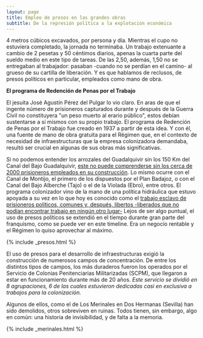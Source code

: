 ```yaml
---
layout: page
title: Empleo de presos en las grandes obras
subtitle: De la represión política a la explotación económica
---
```


4 metros cúbicos excavados, por persona y día. Mientras el cupo no estuviera completado, la jornada no terminaba. Un trabajo extenuante a cambio de 2 pesetas y 50 céntimos diarios, apenas la cuarta parte del sueldo medio en este tipo de tareas. De las 2,50, además, 1,50 no se entregaban al trabajador: pasaban -cuando no se perdían en el camino- al grueso de su cartilla de liberación. Y es que hablamos de reclusos, de presos políticos en particular, empleados como mano de obra.

**El programa de Redención de Penas por el Trabajo**

El jesuita José Agustín Pérez del Pulgar lo vio claro. En aras de que el ingente número de prisioneros capturados durante y después de la Guerra Civil no constituyera "un peso muerto al erario público", estos debían sustentarse a sí mismos con su propio trabajo. El programa de Redención de Penas por el Trabajo fue creado en 1937 a partir de esta idea. Y con él, una fuente de mano de obra gratuita para el Régimen que, en el contexto de necesidad de infraestructuras que la empresa colonizadora demandaba, resultó ser crucial en algunas de sus obras más significativas.

Si no podemos entender los arrozales del Guadalquivir sin los 150 Km del Canal del Bajo Guadalquivir, [este no puede comprenderse sin los cerca de 2000 prisioneros empleados en su construcción](https://www.planetadelibros.com/libro-el-canal-de-los-presos-1940-1962/17486#soporte/17486). Lo mismo ocurre con el Canal de Montijo, el primero de los dispuestos por el Plan Badajoz, o con el Canal del Bajo Alberche (Tajo) o el de la Violada (Ebro), entre otros. El programa colonizador vino de la mano de una política hidráulica que estuvo apoyada a su vez en lo que hoy es conocido como el [trabajo esclavo de prisioneros políticos, comunes y, después, libertos -liberados que no podían encontrar trabajo en ningún otro lugar-](https://www.planetadelibros.com/libro-esclavos-por-la-patria/10610) Lejos de ser algo puntual, el uso de presos políticos se extendió en el tiempo durante gran parte del franquismo, como se puede ver en este timeline. Era un negocio rentable y el Régimen lo quiso aprovechar al máximo.

{% include _presos.html %}

El uso de presos para el desarrollo de infraestructuras exigió la construcción de numerosos campos de concentración. De entre los distintos tipos de campos, los más duraderos fueron los operados por el Servicio de Colonias Penitenciarias Militarizadas (SCPM), que llegaron a estar en funcionamiento durante más de 20 años. *Este servicio se dividió en 8 agrupaciones, 6 de las cuales estuvieron dedicadas casi en exclusiva a trabajos para la colonización.*

Algunos de ellos, como el de Los Merinales en Dos Hermanas (Sevilla) han sido demolidos, otros sobreviven en ruinas. Todos tienen, sin embargo, algo en común: una historia de invisibilidad, y de falta a la memoria.

{% include _merinales.html %}
